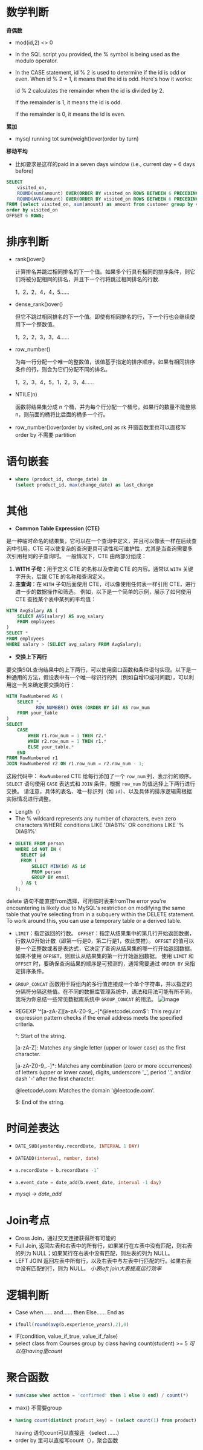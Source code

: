 # 数学判断
__奇偶数__
- mod(id,2) <> 0
- In the SQL script you provided, the % symbol is being used as the modulo operator.
- 
  In the CASE statement, id % 2 is used to determine if the id is odd or even. When id % 2 = 1, it means that the id is odd. Here's how it works:
  
  id % 2 calculates the remainder when the id is divided by 2.
  
  If the remainder is 1, it means the id is odd.
  
  If the remainder is 0, it means the id is even.
  
__累加__
- mysql running tot
  sum(weight)over(order by turn)
  
__移动平均__
- 比如要求是这样的paid in a seven days window (i.e., current day + 6 days before)
```sql
SELECT
    visited_on, 
    ROUND(sum(amount) OVER(ORDER BY visited_on ROWS BETWEEN 6 PRECEDING AND CURRENT ROW), 2) AS amount,
    ROUND(AVG(amount) OVER(ORDER BY visited_on ROWS BETWEEN 6 PRECEDING AND CURRENT ROW), 2) AS average_amount
FROM (select visited_on, sum(amount) as amount from customer group by visited_on ) as a
order by visited_on
OFFSET 6 ROWS;
```

# 排序判断
- rank()over()
  
  计算排名并跳过相同排名的下一个值。如果多个行具有相同的排序条件，则它们将被分配相同的排名，并且下一个行将跳过相同排名的行数.
  
  1，2，2，4，4，5......

- dense_rank()over()
  
  但它不跳过相同排名的下一个值。即使有相同排名的行，下一个行也会继续使用下一个整数值。
  
  1，2，2，3，3，4......

- row_number()
  
  为每一行分配一个唯一的整数值，该值基于指定的排序顺序。如果有相同排序条件的行，则会为它们分配不同的排名。
  
  1，2，3，4，5，1，2，3，4......

- NTILE(n)
  
  函数将结果集分成 n 个桶，并为每个行分配一个桶号。如果行的数量不能整除 n，则前面的桶将比后面的桶多一个行。

- row_number()over(order by visited_on) as rk 开窗函数里也可以直接写order by 不需要 partition


# 语句嵌套
- ```sql
  where (product_id, change_date) in
  (select product_id, max(change_date) as last_change
  ```


# 其他
- __Common Table Expression (CTE)__

是一种临时命名的结果集，它可以在一个查询中定义，并且可以像表一样在后续查询中引用。CTE 可以使复杂的查询更具可读性和可维护性，尤其是当查询需要多次引用相同的子查询时。
一般情况下，CTE 由两部分组成：
1. **WITH 子句**：用于定义 CTE 的名称以及查询 CTE 的内容。通常以 `WITH` 关键字开头，后跟 CTE 的名称和查询定义。
2. **主查询**：在 `WITH` 子句后面使用 CTE，可以像使用任何表一样引用 CTE，进行进一步的数据操作和筛选。
例如，以下是一个简单的示例，展示了如何使用 CTE 查找某个表中某列的平均值：
```sql
WITH AvgSalary AS (
    SELECT AVG(salary) AS avg_salary
    FROM employees
)
SELECT *
FROM employees
WHERE salary > (SELECT avg_salary FROM AvgSalary);
```


- __交换上下两行__

要交换SQL查询结果中的上下两行，可以使用窗口函数和条件语句实现。以下是一种通用的方法，假设表中有一个唯一标识行的列（例如自增ID或时间戳），可以利用这一列来确定要交换的行：

```sql
WITH RowNumbered AS (
    SELECT *,
           ROW_NUMBER() OVER (ORDER BY id) AS row_num
    FROM your_table
)
SELECT 
    CASE 
        WHEN r1.row_num = 1 THEN r2.*
        WHEN r2.row_num = 1 THEN r1.*
        ELSE your_table.*
    END
FROM RowNumbered r1
JOIN RowNumbered r2 ON r1.row_num = r2.row_num - 1;
```
这段代码中：
 `RowNumbered` CTE 给每行添加了一个 `row_num` 列，表示行的顺序。
 `SELECT` 语句使用 `CASE` 表达式和 `JOIN` 条件，根据 `row_num` 的值选择上下两行进行交换。
请注意，具体的表名、唯一标识列（如 `id`）、以及具体的排序逻辑需根据实际情况进行调整。

- Length（）
- The % wildcard represents any number of characters, even zero characters
  WHERE conditions LIKE 'DIAB1%' OR conditions LIKE '% DIAB1%'
- ```sql
  DELETE FROM person
  WHERE id NOT IN (
    SELECT id
    FROM (
        SELECT MIN(id) AS id
        FROM person
        GROUP BY email
    ) AS t
  );
  ```
delete 语句不能直接from选择，可用临时表来fromThe error you're encountering is likely due to MySQL's restriction on modifying the same table that you're selecting from in a subquery within the DELETE statement. To work around this, you can use a temporary table or a derived table.
- `LIMIT`：指定返回的行数。
  `OFFSET`：指定从结果集中的第几行开始返回数据，行数从0开始计数（即第一行是0，第二行是1，依此类推）。
   `OFFSET` 的值可以是一个正整数或者是表达式，它决定了查询从结果集的哪一行开始返回数据。
   如果不使用 `OFFSET`，则默认从结果集的第一行开始返回数据。
   使用 `LIMIT` 和 `OFFSET` 时，要确保查询结果的顺序是可预测的，通常需要通过 `ORDER BY` 来指定排序条件。
- `GROUP_CONCAT` 函数用于将组内的多行值连接成一个单个字符串，并以指定的分隔符分隔这些值。在不同的数据库管理系统中，语法和用法可能有所不同，我将为你总结一些常见数据库系统中 `GROUP_CONCAT` 的用法。
   ![image](https://github.com/KayGS/SQL-notes/assets/52340945/7498464e-620c-471a-a417-9a7f6662e744)
- REGEXP '^[a-zA-Z][a-zA-Z0-9_.-]*@leetcode\\.com$': This regular expression pattern checks if the email address meets the specified criteria.

  ^: Start of the string.

  [a-zA-Z]: Matches any single letter (upper or lower case) as the first character.

  [a-zA-Z0-9_.-]*: Matches any combination (zero or more occurrences) of letters (upper or lower case), digits, underscore '_', period '.', and/or dash '-' after the first character.

  @leetcode\\.com: Matches the domain '@leetcode.com'.

  $: End of the string.

# 时间差表达
- ```sql
  DATE_SUB(yesterday.recordDate, INTERVAL 1 DAY)
  ```
- ```sql
  DATEADD(interval, number, date)
  ```
- ```sql
  a.recordDate = b.recordDate -1`
  ```
- ```sql
  a.event_date = date_add(b.event_date, interval -1 day)
  ```
- *mysql -> date_add*

# Join考点
- Cross Join，通过交叉连接获得所有可能的
- Full Join, 返回左表和右表中的所有行，如果某行在左表中没有匹配，则右表的列为 NULL；如果某行在右表中没有匹配，则左表的列为 NULL。
- LEFT JOIN 返回左表中所有行，以及右表中与左表中行匹配的行。如果右表中没有匹配的行，则为 NULL。
*小表left join大表提高运行效率*

# 逻辑判断
- Case when…… and…… then
  Else……
  End as
- ```sql
  ifnull(round(avg(b.experience_years),2),0)
  ```
- IF(condition, value_if_true, value_if_false)
- select class
  from Courses
  group by class
  having count(student) >= 5 *可以在having里count*


# 聚合函数
- ```sql
  sum(case when action = 'confirmed' then 1 else 0 end) / count(*)
  ```
- max() 不需要group
- ```sql
  having count(distinct product_key) = (select count(1) from product)
  ```
  having 语句count可以直接连 （select ......）
- order by 里可以直接写count（），聚合函数




